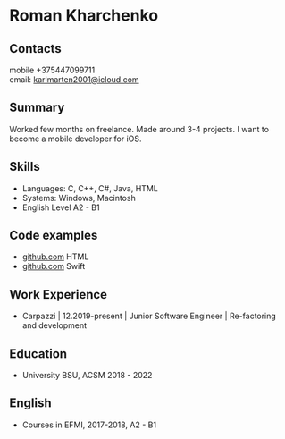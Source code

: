 # **Roman Kharchenko**



## **Contacts**

mobile +375447099711  
email: karlmarten2001@icloud.com

## **Summary**
Worked few months on freelance. Made around 3-4 projects. I want to become a mobile developer for iOS.

## **Skills**
- Languages: C, C++, C#, Java, HTML 
- Systems: Windows, Macintosh
- English Level A2 - B1

## **Code examples**
- [github.com](https://github.com/elya701/elya701.github.io) HTML
- [github.com](https://github.com/elya701/elya701) Swift

## **Work Experience**
- Carpazzi  | 12.2019-present | Junior Software Engineer | Re-factoring and development                                                               

## **Education**
- University
BSU, ACSM 2018 - 2022 
## **English**
- Courses in EFMI, 2017-2018, A2 - B1
